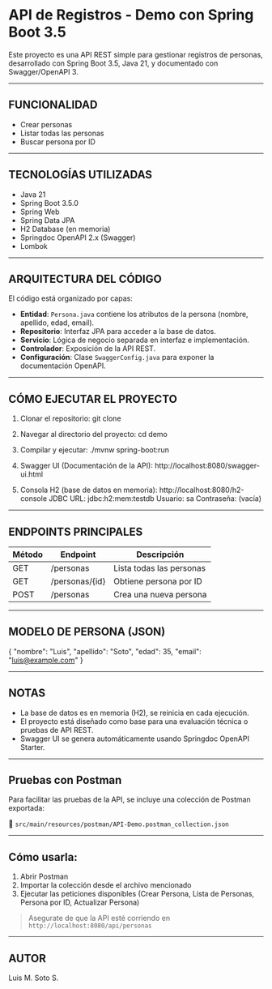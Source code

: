 # API de Registros - Demo con Spring Boot 3.5

Este proyecto es una API REST simple para gestionar registros de personas, desarrollado con Spring Boot 3.5, Java 21, y documentado con Swagger/OpenAPI 3.

----------------------------------------
FUNCIONALIDAD
----------------------------------------
- Crear personas
- Listar todas las personas
- Buscar persona por ID

----------------------------------------
TECNOLOGÍAS UTILIZADAS
----------------------------------------
- Java 21
- Spring Boot 3.5.0
- Spring Web
- Spring Data JPA
- H2 Database (en memoria)
- Springdoc OpenAPI 2.x (Swagger)
- Lombok

----------------------------------------
ARQUITECTURA DEL CÓDIGO
----------------------------------------

El código está organizado por capas:

- **Entidad**: `Persona.java` contiene los atributos de la persona (nombre, apellido, edad, email).
- **Repositorio**: Interfaz JPA para acceder a la base de datos.
- **Servicio**: Lógica de negocio separada en interfaz e implementación.
- **Controlador**: Exposición de la API REST.
- **Configuración**: Clase `SwaggerConfig.java` para exponer la documentación OpenAPI.

----------------------------------------
CÓMO EJECUTAR EL PROYECTO
----------------------------------------
1. Clonar el repositorio:
   git clone <url-del-repo>

2. Navegar al directorio del proyecto:
   cd demo

3. Compilar y ejecutar:
   ./mvnw spring-boot:run

4. Swagger UI (Documentación de la API):
   http://localhost:8080/swagger-ui.html

5. Consola H2 (base de datos en memoria):
   http://localhost:8080/h2-console
   JDBC URL: jdbc:h2:mem:testdb
   Usuario: sa
   Contraseña: (vacía)

----------------------------------------
ENDPOINTS PRINCIPALES
----------------------------------------
| Método | Endpoint       | Descripción              |
|--------|----------------|--------------------------|
| GET    | /personas      | Lista todas las personas |
| GET    | /personas/{id} | Obtiene persona por ID   |
| POST   | /personas      | Crea una nueva persona   |

----------------------------------------
MODELO DE PERSONA (JSON)
----------------------------------------
{
"nombre": "Luis",
"apellido": "Soto",
"edad": 35,
"email": "luis@example.com"
}

----------------------------------------
NOTAS
----------------------------------------
- La base de datos es en memoria (H2), se reinicia en cada ejecución.
- El proyecto está diseñado como base para una evaluación técnica o pruebas de API REST.
- Swagger UI se genera automáticamente usando Springdoc OpenAPI Starter.

----------------------------------------
Pruebas con Postman
----------------------------------------

Para facilitar las pruebas de la API, se incluye una colección de Postman exportada:

📁 `src/main/resources/postman/API-Demo.postman_collection.json`

----------------------------------------
 Cómo usarla:
----------------------------------------

1. Abrir Postman
2. Importar la colección desde el archivo mencionado
3. Ejecutar las peticiones disponibles (Crear Persona, Lista de Personas, Persona por ID, Actualizar Persona)

> Asegurate de que la API esté corriendo en `http://localhost:8080/api/personas` 


----------------------------------------
AUTOR
----------------------------------------
Luis M. Soto S.